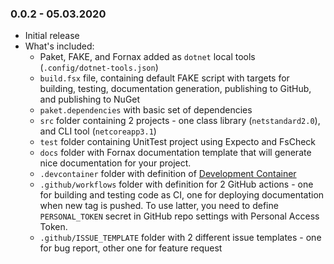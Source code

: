 ### 0.0.2 - 05.03.2020

* Initial release
* What's included:
    - Paket, FAKE, and Fornax added as `dotnet` local tools (`.config/dotnet-tools.json`)
    - `build.fsx` file, containing default FAKE script with targets for building, testing, documentation generation, publishing to GitHub, and publishing to NuGet
    - `paket.dependencies` with basic set of dependencies
    - `src` folder containing 2 projects - one class library (`netstandard2.0`), and CLI tool (`netcoreapp3.1`)
    - `test` folder containing UnitTest project using Expecto and FsCheck
    - `docs` folder with Fornax documentation template that will generate nice documentation for your project.
    - `.devcontainer` folder with definition of [Development Container](https://code.visualstudio.com/docs/remote/containers)
    - `.github/workflows` folder with definition for 2 GitHub actions - one for building and testing code as CI, one for deploying documentation when new tag is pushed. To use latter, you need to define `PERSONAL_TOKEN` secret in GitHub repo settings with Personal Access Token.
    - `.github/ISSUE_TEMPLATE` folder with 2 different issue templates - one for bug report, other one for feature request